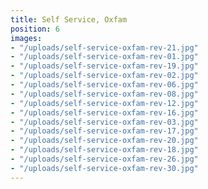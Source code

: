 ```yaml
---
title: Self Service, Oxfam
position: 6
images:
- "/uploads/self-service-oxfam-rev-21.jpg"
- "/uploads/self-service-oxfam-rev-01.jpg"
- "/uploads/self-service-oxfam-rev-19.jpg"
- "/uploads/self-service-oxfam-rev-02.jpg"
- "/uploads/self-service-oxfam-rev-06.jpg"
- "/uploads/self-service-oxfam-rev-08.jpg"
- "/uploads/self-service-oxfam-rev-12.jpg"
- "/uploads/self-service-oxfam-rev-16.jpg"
- "/uploads/self-service-oxfam-rev-03.jpg"
- "/uploads/self-service-oxfam-rev-17.jpg"
- "/uploads/self-service-oxfam-rev-20.jpg"
- "/uploads/self-service-oxfam-rev-18.jpg"
- "/uploads/self-service-oxfam-rev-26.jpg"
- "/uploads/self-service-oxfam-rev-30.jpg"
---
```


